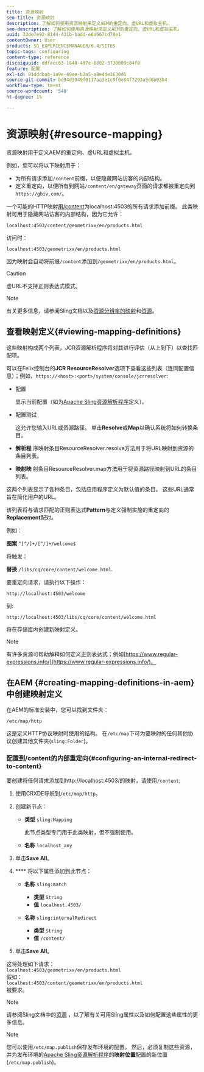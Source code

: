```yaml
---
title: 资源映射
seo-title: 资源映射
description: 了解如何使用资源映射来定义AEM的重定向、虚URL和虚拟主机。
seo-description: 了解如何使用资源映射来定义AEM的重定向、虚URL和虚拟主机。
uuid: 33de7e92-8144-431b-badd-e6a667cd78e1
contentOwner: User
products: SG_EXPERIENCEMANAGER/6.4/SITES
topic-tags: configuring
content-type: reference
discoiquuid: ddfacc63-1840-407e-8802-3730009c84f0
feature: 配置
exl-id: 81dddbab-1a9e-49ee-b2a5-a8e4de3630d1
source-git-commit: bd94d3949f0117aa3e1c9f0e84f7293a5d6b03b4
workflow-type: tm+mt
source-wordcount: '540'
ht-degree: 1%

---
```


# 资源映射{#resource-mapping}

资源映射用于定义AEM的重定向、虚URL和虚拟主机。

例如，您可以将以下映射用于：

* 为所有请求添加`/content`前缀，以便隐藏网站访客的内部结构。
* 定义重定向，以便所有到网站`/content/en/gateway`页面的请求都被重定向到`https://gbiv.com/`。

一个可能的HTTP映射[用/content](#configuring-an-internal-redirect-to-content)为localhost:4503的所有请求添加前缀。 此类映射可用于隐藏网站访客的内部结构，因为它允许：

`localhost:4503/content/geometrixx/en/products.html`

访问时：

`localhost:4503/geometrixx/en/products.html`

因为映射会自动将前缀`/content`添加到`/geometrixx/en/products.html`。

>[!CAUTION]
>
>虚URL不支持正则表达式模式。

>[!NOTE]
>
>有关更多信息，请参阅Sling文档以及[资源分辨率的映射](https://sling.apache.org/site/resources.html)和[资源](https://sling.apache.org/site/mappings-for-resource-resolution.html)。

## 查看映射定义{#viewing-mapping-definitions}

这些映射构成两个列表，JCR资源解析程序将对其进行评估（从上到下）以查找匹配项。

可以在Felix控制台的&#x200B;**JCR ResourceResolver**&#x200B;选项下查看这些列表（连同配置信息）；例如，`https://<host>:<port>/system/console/jcrresolver`:

* 配置

   显示当前配置（如为[Apache Sling资源解析程序](/help/sites-deploying/osgi-configuration-settings.md)定义）。

* 配置测试

   这允许您输入URL或资源路径。 单击&#x200B;**Resolve**&#x200B;或&#x200B;**Map**&#x200B;以确认系统将如何转换条目。

* **解析程**
序映射条目ResourceResolver.resolve方法用于将URL映射到资源的条目列表。

* **映射映**
射条目ResourceResolver.map方法用于将资源路径映射到URL的条目列表。

这两个列表显示了各种条目，包括应用程序定义为默认值的条目。 这些URL通常旨在简化用户的URL。

该列表将与请求匹配的正则表达式&#x200B;**Pattern**&#x200B;与定义强制实施的重定向的&#x200B;**Replacement**&#x200B;配对。

例如：

**图案** `^[^/]+/[^/]+/welcome$`

将触发：

**替换** `/libs/cq/core/content/welcome.html`.

要重定向请求，请执行以下操作：

`http://localhost:4503/welcome`

到:

`http://localhost:4503/libs/cq/core/content/welcome.html`

将在存储库内创建新映射定义。

>[!NOTE]
>
>有许多资源可帮助解释如何定义正则表达式；例如[https://www.regular-expressions.info/](https://www.regular-expressions.info/)。

## 在AEM {#creating-mapping-definitions-in-aem}中创建映射定义

在AEM的标准安装中，您可以找到文件夹：

`/etc/map/http`

这是定义HTTP协议映射时使用的结构。 在`/etc/map`下可为要映射的任何其他协议创建其他文件夹(`sling:Folder`)。

### 配置到/content的内部重定向{#configuring-an-internal-redirect-to-content}

要创建将任何请求添加到http://localhost:4503/的映射，请使用`/content`:

1. 使用CRXDE导航到`/etc/map/http`。

1. 创建新节点：

   * **类型** `sling:Mapping`

      此节点类型专门用于此类映射，但不强制使用。

   * **名称** `localhost_any`

1. 单击&#x200B;**Save All**。
1. **** 将以下属性添加到此节点：

   * **名称** `sling:match`

      * **类型** `String`
      * **值** `localhost.4503/`
   * **名称** `sling:internalRedirect`

      * **类型** `String`
      * **值** `/content/`


1. 单击&#x200B;**Save All**。

这将处理如下请求：\
`localhost:4503/geometrixx/en/products.html`\
假如：\
`localhost:4503/content/geometrixx/en/products.html`\
被要求。

>[!NOTE]
>
>请参阅Sling文档中的[资源](https://sling.apache.org/site/mappings-for-resource-resolution.html) ，以了解有关可用Sling属性以及如何配置这些属性的更多信息。

>[!NOTE]
>
>您可以使用`/etc/map.publish`保存发布环境的配置。 然后，必须复制这些资源，并为发布环境的[Apache Sling资源解析程序](/help/sites-deploying/osgi-configuration-settings.md#apacheslingresourceresolver)的&#x200B;**映射位置**&#x200B;配置的新位置(`/etc/map.publish`)。
